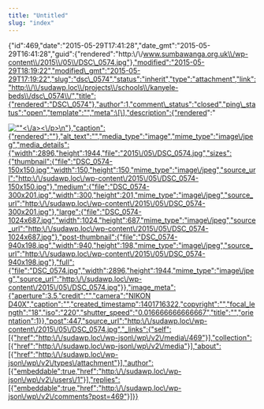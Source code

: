 ```yaml
---
title: "Untitled"
slug: "index"
---
```


{"id":469,"date":"2015-05-29T17:41:28","date\_gmt":"2015-05-29T16:41:28","guid":{"rendered":"http:\\/\\/www.sumbawanga.org.uk\\/wp-content\\/2015\\/05\\/DSC\_0574.jpg"},"modified":"2015-05-29T18:19:22","modified\_gmt":"2015-05-29T17:19:22","slug":"dsc\_0574","status":"inherit","type":"attachment","link":"http:\\/\\/sudawp.loc\\/projects\\/schools\\/kanyele-beds\\/dsc\_0574\\/","title":{"rendered":"DSC\_0574"},"author":1,"comment\_status":"closed","ping\_status":"open","template":"","meta":\[\],"description":{"rendered":"

[![\"\"](\"http:\/\/sudawp.loc\/wp-content\/2015\/05\/DSC_0574-300x201.jpg\")<\\/a><\\/p>\\n"},"caption":{"rendered":""},"alt\_text":"","media\_type":"image","mime\_type":"image\\/jpeg","media\_details":{"width":2896,"height":1944,"file":"2015\\/05\\/DSC\_0574.jpg","sizes":{"thumbnail":{"file":"DSC\_0574-150x150.jpg","width":150,"height":150,"mime\_type":"image\\/jpeg","source\_url":"http:\\/\\/sudawp.loc\\/wp-content\\/2015\\/05\\/DSC\_0574-150x150.jpg"},"medium":{"file":"DSC\_0574-300x201.jpg","width":300,"height":201,"mime\_type":"image\\/jpeg","source\_url":"http:\\/\\/sudawp.loc\\/wp-content\\/2015\\/05\\/DSC\_0574-300x201.jpg"},"large":{"file":"DSC\_0574-1024x687.jpg","width":1024,"height":687,"mime\_type":"image\\/jpeg","source\_url":"http:\\/\\/sudawp.loc\\/wp-content\\/2015\\/05\\/DSC\_0574-1024x687.jpg"},"post-thumbnail":{"file":"DSC\_0574-940x198.jpg","width":940,"height":198,"mime\_type":"image\\/jpeg","source\_url":"http:\\/\\/sudawp.loc\\/wp-content\\/2015\\/05\\/DSC\_0574-940x198.jpg"},"full":{"file":"DSC\_0574.jpg","width":2896,"height":1944,"mime\_type":"image\\/jpeg","source\_url":"http:\\/\\/sudawp.loc\\/wp-content\\/2015\\/05\\/DSC\_0574.jpg"}},"image\_meta":{"aperture":3.5,"credit":"","camera":"NIKON D40X","caption":"","created\_timestamp":1401716322,"copyright":"","focal\_length":"18","iso":"220","shutter\_speed":"0.016666666666667","title":"","orientation":1}},"post":447,"source\_url":"http:\\/\\/sudawp.loc\\/wp-content\\/2015\\/05\\/DSC\_0574.jpg","\_links":{"self":\[{"href":"http:\\/\\/sudawp.loc\\/wp-json\\/wp\\/v2\\/media\\/469"}\],"collection":\[{"href":"http:\\/\\/sudawp.loc\\/wp-json\\/wp\\/v2\\/media"}\],"about":\[{"href":"http:\\/\\/sudawp.loc\\/wp-json\\/wp\\/v2\\/types\\/attachment"}\],"author":\[{"embeddable":true,"href":"http:\\/\\/sudawp.loc\\/wp-json\\/wp\\/v2\\/users\\/1"}\],"replies":\[{"embeddable":true,"href":"http:\\/\\/sudawp.loc\\/wp-json\\/wp\\/v2\\/comments?post=469"}\]}}](http:\/\/sudawp.loc\/wp-content\/2015\/05\/DSC_0574.jpg)